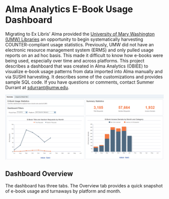 # Alma Analytics E-Book Usage Dashboard

Migrating to Ex Libris’ Alma provided the [University of Mary Washington (UMW) Libraries](https://libraries.umw.edu) an opportunity to begin systematically harvesting COUNTER-compliant usage statistics. Previously, UMW did not have an electronic resource management system (ERMS) and only pulled usage reports on an ad hoc basis. This made it difficult to know how e-books were being used, especially over time and across platforms. This project describes a dashboard that was created in Alma Analytics (OBIEE) to visualize e-book usage patterns from data imported into Alma manually and via SUSHI harvesting. It describes some of the customizations and provides sample SQL code. If you have questions or comments, contact Summer Durrant at <sdurrant@umw.edu>. 

![E-Book Dashboard in Alma Analytics](images/dashboard_overview.PNG "Overview Tab of E-Book Dashboard")

## Dashboard Overview

The dashboard has three tabs. The Overview tab provides a quick snapshot of e-book usage and turnaways by platform and month. 
